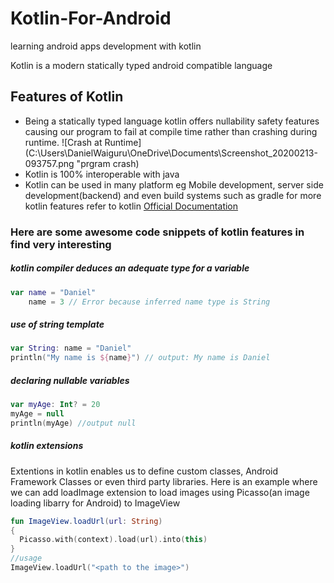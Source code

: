 # Kotlin-For-Android
learning android apps development with kotlin

Kotlin is a modern statically typed android compatible language 
## Features of Kotlin
* Being a statically typed language kotlin offers nullability safety features causing our program to fail at compile time rather than crashing during runtime.
  ![Crash at Runtime](C:\Users\DanielWaiguru\OneDrive\Documents\Screenshot_20200213-093757.png "prgram crash)
* Kotlin is 100% interoperable with java
* Kotlin can be used in many platform eg Mobile development, server side development(backend) and even build systems such as gradle
for more kotlin features refer to kotlin [Official Documentation](https://kotlinlang.org/docs/reference/android-overview.html)

### Here are some awesome code snippets of kotlin features in find very interesting
##### kotlin compiler deduces an adequate type for a variable
```kotlin
var name = "Daniel"
    name = 3 // Error because inferred name type is String
```
##### use of string template
```kotlin
var String: name = "Daniel"
println("My name is ${name}") // output: My name is Daniel
```
##### declaring nullable variables
```kotlin
var myAge: Int? = 20
myAge = null 
println(myAge) //output null
```
##### kotlin extensions
Extentions in kotlin enables us to define custom classes, Android Framework Classes or even third party libraries.
Here is an example where we can add loadImage extension to load images using Picasso(an image loading libarry for Android) to ImageView
```kotlin
fun ImageView.loadUrl(url: String)
{
  Picasso.with(context).load(url).into(this)
}
//usage
ImageView.loadUrl("<path to the image>")
```
  
